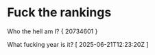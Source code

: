 # Fuck the rankings

Who the hell am I?
{ 20734601 }

What fucking year is it?
[ 2025-06-21T12:23:20Z ]
